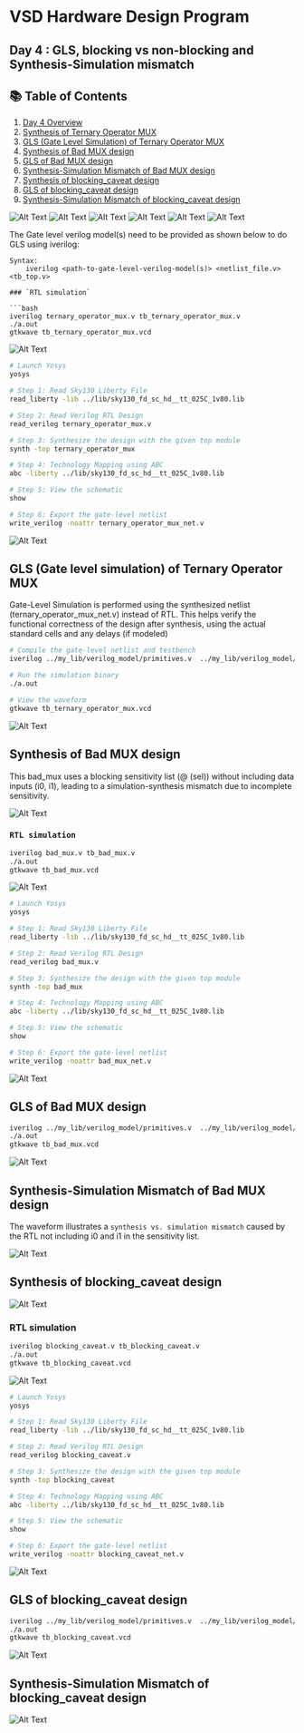 # VSD Hardware Design Program

## Day 4 : GLS, blocking vs non-blocking and Synthesis-Simulation mismatch

## 📚 Table of Contents

1. [Day 4 Overview](#vsd-hardware-design-program)  
2. [Synthesis of Ternary Operator MUX](#synthesis-of-ternary-operator-mux)  
3. [GLS (Gate Level Simulation) of Ternary Operator MUX](#gls-gate-level-simulation-of-ternary-operator-mux)  
4. [Synthesis of Bad MUX design](#synthesis-of-bad-mux-design)  
5. [GLS of Bad MUX design](#gls-of-bad-mux-design)  
6. [Synthesis-Simulation Mismatch of Bad MUX design](#synthesis-simulation-mismatch-of-bad-mux-design)  
7. [Synthesis of blocking_caveat design](#synthesis-of-blocking_caveat-design)  
8. [GLS of blocking_caveat design](#gls-of-blocking_caveat-design)  
9. [Synthesis-Simulation Mismatch of blocking_caveat design](#synthesis-simulation-mismatch-of-blocking_caveat-design)

   
![Alt Text](Images/1.png)
![Alt Text](Images/2.png)
![Alt Text](Images/3.png)
![Alt Text](Images/4.png)
![Alt Text](Images/5.png)
![Alt Text](Images/7.png)

The Gate level verilog model(s) need to be provided as shown below to do GLS using iverilog:
```shell
Syntax:
    iverilog <path-to-gate-level-verilog-model(s)> <netlist_file.v> <tb_top.v>

### `RTL simulation`

```bash
iverilog ternary_operator_mux.v tb_ternary_operator_mux.v
./a.out
gtkwave tb_ternary_operator_mux.vcd
```
![Alt Text](Images/8_b.png)

```bash
# Launch Yosys
yosys

# Step 1: Read Sky130 Liberty File
read_liberty -lib ../lib/sky130_fd_sc_hd__tt_025C_1v80.lib

# Step 2: Read Verilog RTL Design
read_verilog ternary_operator_mux.v

# Step 3: Synthesize the design with the given top module
synth -top ternary_operator_mux

# Step 4: Technology Mapping using ABC
abc -liberty ../lib/sky130_fd_sc_hd__tt_025C_1v80.lib

# Step 5: View the schematic
show

# Step 6: Export the gate-level netlist
write_verilog -noattr ternary_operator_mux_net.v
```

![Alt Text](Images/8_c.png)

## GLS (Gate level simulation) of Ternary Operator MUX

Gate-Level Simulation is performed using the synthesized netlist (ternary_operator_mux_net.v) instead of RTL. This helps verify the functional correctness of the design after synthesis, using the actual standard cells and any delays (if modeled)

```bash
# Compile the gate-level netlist and testbench
iverilog ../my_lib/verilog_model/primitives.v  ../my_lib/verilog_model/sky130_fd_sc_hd.v ternary_operator_mux_net.v tb_ternary_operator_mux.v

# Run the simulation binary
./a.out

# View the waveform
gtkwave tb_ternary_operator_mux.vcd
```
![Alt Text](Images/9_a.png)

## Synthesis of Bad MUX design

This bad_mux uses a blocking sensitivity list (@ (sel)) without including data inputs (i0, i1), leading to a simulation-synthesis mismatch due to incomplete sensitivity.

![Alt Text](Images/10_a.png)

### `RTL simulation`

```bash
iverilog bad_mux.v tb_bad_mux.v
./a.out
gtkwave tb_bad_mux.vcd
```
![Alt Text](Images/10_b.png)

```bash
# Launch Yosys
yosys

# Step 1: Read Sky130 Liberty File
read_liberty -lib ../lib/sky130_fd_sc_hd__tt_025C_1v80.lib

# Step 2: Read Verilog RTL Design
read_verilog bad_mux.v

# Step 3: Synthesize the design with the given top module
synth -top bad_mux

# Step 4: Technology Mapping using ABC
abc -liberty ../lib/sky130_fd_sc_hd__tt_025C_1v80.lib

# Step 5: View the schematic
show

# Step 6: Export the gate-level netlist
write_verilog -noattr bad_mux_net.v
```
![Alt Text](Images/10_c.png)

## GLS of Bad MUX design

```bash
iverilog ../my_lib/verilog_model/primitives.v  ../my_lib/verilog_model/sky130_fd_sc_hd.v bad_mux_net.v tb_bad_mux.v
./a.out
gtkwave tb_bad_mux.vcd
```
![Alt Text](Images/10_e.png)

## Synthesis-Simulation Mismatch of Bad MUX design

The waveform illustrates a `synthesis vs. simulation mismatch` caused by the RTL not including i0 and i1 in the sensitivity list.

![Alt Text](Images/10_d.png)

## Synthesis of blocking_caveat design

![Alt Text](Images/bl_1.png)

### RTL simulation

```bash
iverilog blocking_caveat.v tb_blocking_caveat.v
./a.out
gtkwave tb_blocking_caveat.vcd
```
![Alt Text](Images/bl_2.png)

```bash
# Launch Yosys
yosys

# Step 1: Read Sky130 Liberty File
read_liberty -lib ../lib/sky130_fd_sc_hd__tt_025C_1v80.lib

# Step 2: Read Verilog RTL Design
read_verilog blocking_caveat.v

# Step 3: Synthesize the design with the given top module
synth -top blocking_caveat

# Step 4: Technology Mapping using ABC
abc -liberty ../lib/sky130_fd_sc_hd__tt_025C_1v80.lib

# Step 5: View the schematic
show

# Step 6: Export the gate-level netlist
write_verilog -noattr blocking_caveat_net.v
```
![Alt Text](Images/bl_3.png)

## GLS of blocking_caveat design

```bash
iverilog ../my_lib/verilog_model/primitives.v  ../my_lib/verilog_model/sky130_fd_sc_hd.v blocking_caveat_net.v tb_blocking_caveat.v
./a.out
gtkwave tb_blocking_caveat.vcd
```
![Alt Text](Images/bl_4.png)

## Synthesis-Simulation Mismatch of blocking_caveat design

![Alt Text](Images/bl_5.png)
